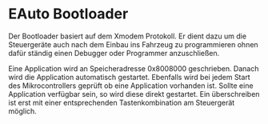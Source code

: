 # EAuto Bootloader

Der Bootloader basiert auf dem Xmodem Protokoll. Er dient dazu um die Steuergeräte
auch nach dem Einbau ins Fahrzeug zu programmieren ohnen dafür ständig einen
Debugger oder Programmer anzuschließen.

Eine Application wird an Speicheradresse 0x8008000 geschrieben. Danach wird die
Application automatisch gestartet. Ebenfalls wird bei jedem Start des
Mikrocontrollers geprüft ob eine Application vorhanden ist. Sollte eine Application
verfügbar sein, so wird diese direkt gestartet. Ein überschreiben ist erst mit
einer entsprechenden Tastenkombination am Steuergerät möglich.